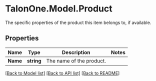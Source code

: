 # TalonOne.Model.Product
The specific properties of the product this item belongs to, if available.
## Properties

Name | Type | Description | Notes
------------ | ------------- | ------------- | -------------
**Name** | **string** | The name of the product. | 

[[Back to Model list]](../README.md#documentation-for-models) [[Back to API list]](../README.md#documentation-for-api-endpoints) [[Back to README]](../README.md)

